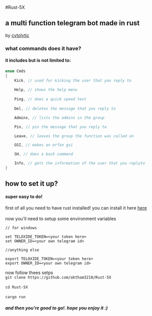 #Rust-5X
## a multi function telegram bot made in rust

by [cytolytic](https://t.me/cytolytic)

### what commands does it have?

#### it includes but is not limited to:

```rust
enum Cmds
{
    Kick, // used for kicking the user that you reply to
    
    Help, // shows the help menu
    
    Ping, // does a quick speed test
    
    Del, // deletes the message that you reply to

    Admins, // lists the admins in the group

    Pin, // pin the message that you reply to

    Leave, // leaves the group the function was called on

    GSI, // makes an erfan gsi

    SH, // does a bash command

    Info, // gets the information of the user that you replyto
}
```

## how to set it up?
#### super easy to do!

first of all you need to have rust installed! you can install it here [here](https://www.rust-lang.org/tools/install) <br><br>
now you'll need to setup some environment variables 
```
// for windows

set TELOXIDE_TOKEN=<your token here>
set OWNER_ID=<your own telegram id>

//anything else

export TELOXIDE_TOKEN=<your token here>
export OWNER_ID=<your own telegram id>
```
now follow thees setps <br>
`git clone https://github.com/aktham3210/Rust-5X` <br> <br>
`cd Rust-5X`<br><br>
`cargo run`<br>

##### and then you're good to go!. hope you enjoy it :)
